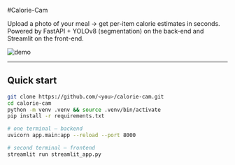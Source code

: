 #Calorie-Cam

Upload a photo of your meal → get per-item calorie estimates in seconds.  
Powered by FastAPI + YOLOv8 (segmentation) on the back-end and Streamlit on the front-end.

![demo](docs/demo.gif)

---

## Quick start

```bash
git clone https://github.com/<you>/calorie-cam.git
cd calorie-cam
python -m venv .venv && source .venv/bin/activate
pip install -r requirements.txt

# one terminal – backend
uvicorn app.main:app --reload --port 8000

# second terminal – frontend
streamlit run streamlit_app.py
